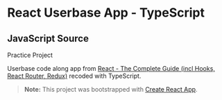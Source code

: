 # React Userbase App - TypeScript

## JavaScript Source

Practice Project

Userbase code along app from
[React - The Complete Guide (incl Hooks, React Router, Redux)](https://adessoturkey.udemy.com/course/react-the-complete-guide-incl-redux/) recoded with TypeScript.

> **Note:** This project was bootstrapped with [Create React App](https://github.com/facebook/create-react-app).
